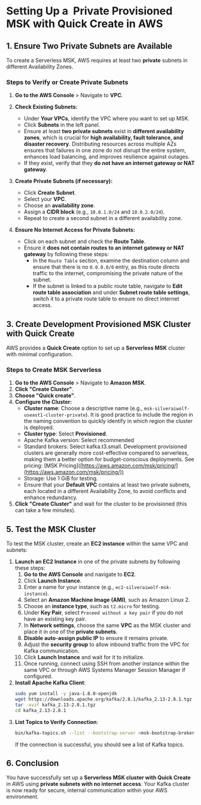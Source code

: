 # Setting Up a  Private Provisioned MSK with Quick Create in AWS

## 1. Ensure Two Private Subnets are Available

To create a Serverless MSK, AWS requires at least two **private** subnets in different Availability Zones.

### Steps to Verify or Create Private Subnets

1. **Go to the AWS Console** > Navigate to **VPC**.

2. **Check Existing Subnets:**

   - Under **Your VPCs**, identify the VPC where you want to set up MSK.
   - Click **Subnets** in the left panel.
   - Ensure at least **two private subnets** exist in **different availability zones**, which is crucial for **high availability, fault tolerance, and disaster recovery**. Distributing resources across multiple AZs ensures that failures in one zone do not disrupt the entire system, enhances load balancing, and improves resilience against outages.
   - If they exist, verify that they **do not have an internet gateway or NAT gateway**.

3. **Create Private Subnets (if necessary):**

   - Click **Create Subnet**.
   - Select your **VPC**.
   - Choose an **availability zone**.
   - Assign a **CIDR block** (e.g., `10.0.1.0/24` and `10.0.2.0/24`).
   - Repeat to create a second subnet in a different availability zone.

4. **Ensure No Internet Access for Private Subnets:**

   - Click on each subnet and check the **Route Table**.
   - Ensure it **does not contain routes to an internet gateway or NAT gateway** by following these steps:
     - In the `Route Table` section, examine the destination column and ensure that there is no `0.0.0.0/0` entry, as this route directs traffic to the internet, compromising the private nature of the subnet.
     - If the subnet is linked to a public route table, navigate to **Edit route table association** and under **Subnet route table settings**, switch it to a private route table to ensure no direct internet access.

## 3. Create Development Provisioned MSK Cluster with Quick Create

AWS provides a **Quick Create** option to set up a **Serverless MSK** cluster with minimal configuration.

### Steps to Create MSK Serverless

1. **Go to the AWS Console** > Navigate to **Amazon MSK**.
2. **Click "Create Cluster"**.
3. **Choose "Quick create"**.
4. **Configure the Cluster:**
   - **Cluster name**: Choose a descriptive name (e.g., `msk-silveraiwolf-useast1-cluster-private`). It is good practice to include the region in the naming convention to quickly identify in which region the cluster is deployed.
   - **Cluster type**: Select **Provisioned**.
   - Apache Kafka version: Select recommended
   - Standard brokers: Select kafka.t3.small. Development provisioned clusters are generally more cost-effective compared to serverless, making them a better option for budget-conscious deployments. See pricing: [MSK Pricing]\([https://aws.amazon.com/msk/pricing/](https://aws.amazon.com/msk/pricing/))
   - Storage: Use 1 GiB for testing.
   - Ensure that your **Default VPC** contains at least two private subnets, each located in a different Availability Zone, to avoid conflicts and enhance redundancy.
5. **Click "Create Cluster"** and wait for the cluster to be provisioned (this can take a few minutes).

## 5. Test the MSK Cluster

To test the MSK cluster, create an **EC2 instance** within the same VPC and subnets:

1. **Launch an EC2 Instance** in one of the private subnets by following these steps:
   1. **Go to the AWS Console** and navigate to **EC2**.
   2. Click **Launch Instance**.
   3. Enter a name for your instance (e.g., `ec2-silveraiwolf-msk-instance`).
   4. Select an **Amazon Machine Image (AMI)**, such as Amazon Linux 2.
   5. Choose an **instance type**, such as `t2.micro` for testing.
   6. Under **Key Pair**, select `Proceed without a key pair` if you do not have an existing key pair.
   7. In **Network settings**, choose the same **VPC** as the MSK cluster and place it in one of the **private subnets**.
   8. **Disable auto-assign public IP** to ensure it remains private.
   9. Adjust the **security group** to allow inbound traffic from the VPC for Kafka communication.
   10. Click **Launch Instance** and wait for it to initialize.
   11. Once running, connect using SSH from another instance within the same VPC or through AWS Systems Manager Session Manager if configured.
2. **Install Apache Kafka Client**:
   ```bash
   sudo yum install -y java-1.8.0-openjdk
   wget https://downloads.apache.org/kafka/2.8.1/kafka_2.13-2.8.1.tgz
   tar -xvzf kafka_2.13-2.8.1.tgz
   cd kafka_2.13-2.8.1
   ```
3. **List Topics to Verify Connection**:
   ```bash
   bin/kafka-topics.sh --list --bootstrap-server <msk-bootstrap-broker>
   ```
   If the connection is successful, you should see a list of Kafka topics.

## 6. Conclusion

You have successfully set up a **Serverless MSK cluster with Quick Create** in AWS using **private subnets with no internet access**. Your Kafka cluster is now ready for secure, internal communication within your AWS environment.



